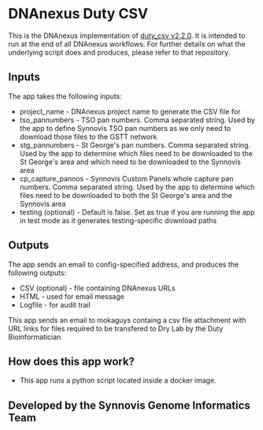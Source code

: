 # DNAnexus Duty CSV

This is the DNAnexus implementation of [duty_csv v2.2.0](https://github.com/moka-guys/duty_csv/releases/tag/v2.2.0). It is intended to run at the end of all DNAnexus workflows. For further details on what the underlying script does and produces, please refer to that repository.

## Inputs

The app takes the following inputs: 

* project_name - DNAnexus project name to generate the CSV file for
* tso_pannumbers - TSO pan numbers. Comma separated string. Used by the app to define Synnovis TSO pan numbers as we only need to download those files to the GSTT network
* stg_pannumbers - St George's pan numbers. Comma separated string. Used by the app to determine which files need to be downloaded to the St George's area and which need to be downloaded to the Synnovis area
* cp_capture_pannos - Synnovis Custom Panels whole capture pan numbers. Comma separated string. Used by the app to determine which files need to be downloaded to both the St George's area and the Synnovis area
* testing (optional) - Default is false. Set as true if you are running the app in test mode as it generates testing-specific download paths

## Outputs

The app sends an email to config-specified address, and produces the following outputs:
* CSV (optional) - file containing DNAnexus URLs
* HTML - used for email message
* Logfile - for audit trail
  
This app sends an email to mokaguys containg a csv file attachment with URL links for files required to be transfered to Dry Lab by the Duty Bioinformatician

## How does this app work?

* This app runs a python script located inside a docker image. 

## Developed by the Synnovis Genome Informatics Team
